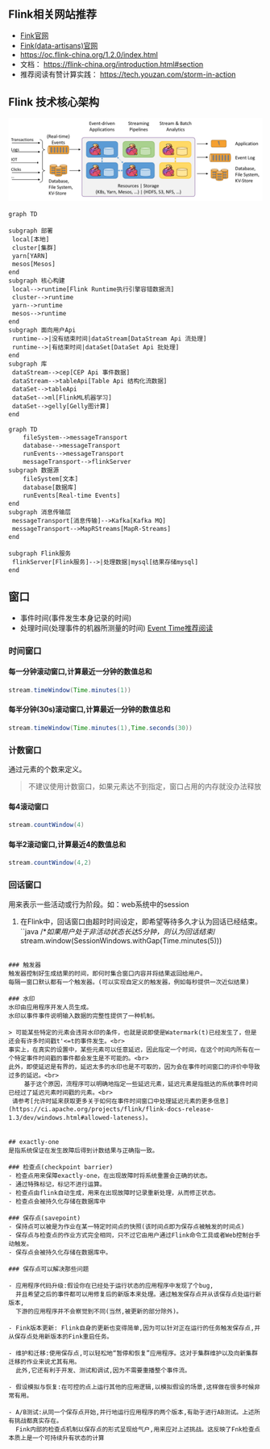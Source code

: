 ## Flink相关网站推荐
- [Fink官网](https://flink.apache.org/)
- [Fink(data-artisans)官网](https://data-artisans.com/)
- https://oc.flink-china.org/1.2.0/index.html
- 文档： https://flink-china.org/introduction.html#section
- 推荐阅读有赞计算实践： https://tech.youzan.com/storm-in-action

## Flink 技术核心架构
![flink](https://raw.githubusercontent.com/runcoding/static/master/wiki/flink-home-graphic.png)

```mermaid
graph TD

subgraph 部署
 local[本地]
 cluster[集群]
 yarn[YARN]
 mesos[Mesos]
end
subgraph 核心构建
 local-->runtime[Flink Runtime执行引擎容错数据流]
 cluster-->runtime
 yarn-->runtime
 mesos-->runtime
end
subgraph 面向用户Api
 runtime-->|没有结束时间|dataStream[DataStream Api 流处理]
 runtime-->|有结束时间|dataSet[DataSet Api 批处理]
end
subgraph 库
 dataStream-->cep[CEP Api 事件数据]
 dataStream-->tableApi[Table Api 结构化流数据]
 dataSet-->tableApi
 dataSet-->ml[FlinkML机器学习]
 dataSet-->gelly[Gelly图计算]
end

```

```mermaid
graph TD
    fileSystem-->messageTransport
    database-->messageTransport
    runEvents-->messageTransport
    messageTransport-->flinkServer
subgraph 数据源
    fileSystem[文本]
    database[数据库]
    runEvents[Real-time Events]
end
subgraph 消息传输层
 messageTransport[消息传输]-->Kafka[Kafka MQ]
 messageTransport-->MapRStreams[MapR-Streams]
end

subgraph Flink服务
 flinkServer[Flink服务]-->|处理数据|mysql[结果存储mysql]
end

```

## 窗口
- 事件时间(事件发生本身记录的时间)
- 处理时间(处理事件的机器所测量的时间)
[Event Time推荐阅读](https://www.jianshu.com/p/68ab40c7f347)

### 时间窗口
#### 每一分钟滚动窗口,计算最近一分钟的数值总和
```java
stream.timeWindow(Time.minutes(1))
```
#### 每半分钟(30s)滚动窗口,计算最近一分钟的数值总和
```java
stream.timeWindow(Time.minutes(1),Time.seconds(30))
```
### 计数窗口
通过元素的个数来定义。
> 不建议使用计数窗口，如果元素达不到指定，窗口占用的内存就没办法释放

#### 每4滚动窗口
```java
stream.countWindow(4)
```
#### 每半2滚动窗口,计算最近4的数值总和
```java
stream.countWindow(4,2)
```

### 回话窗口
用来表示一些活动或行为阶段。如：web系统中的session
1. 在Flink中，回话窗口由超时时间设定，即希望等待多久才认为回话已经结束。
``java
/**如果用户处于非活动状态长达5分钟，则认为回话结束*/
stream.window(SessionWindows.withGap(Time.minutes(5)))
```

### 触发器
触发器控制好生成结果的时间，即何时集合窗口内容并将结果返回给用户。
每隔一窗口默认都有一个触发器。(可以实现自定义的触发器，例如每秒提供一次近似结果)

### 水印
水印由应用程序开发人员生成。
水印以事件事件说明输入数据的完整性提供了一种机制。

> 可能某些特定的元素会违背水印的条件，也就是说即使是Watermark(t)已经发生了，但是还会有许多时间戳t'<=t的事件发生。<br>
事实上，在真实的设置中，某些元素可以任意延迟，因此指定一个时间，在这个时间内所有在一个特定事件时间戳的事件都会发生是不可能的。<br>
此外，即使延迟是有界的，延迟太多的水印也是不可取的，因为会在事件时间窗口的评价中导致过多的延迟。<br>
 　　基于这个原因，流程序可以明确地指定一些延迟元素，延迟元素是指抵达的系统事件时间已经过了延迟元素时间戳的元素。<br>
 请参考[允许时延来获取更多关于如何在事件时间窗口中处理延迟元素的更多信息](https://ci.apache.org/projects/flink/flink-docs-release-1.3/dev/windows.html#allowed-lateness)。


## exactly-one
是指系统保证在发生故障后得到计数结果与正确指一致。

### 检查点(checkpoint barrier)
- 检查点用来保障exactly-one，在出现故障时将系统重置会正确的状态。
- 通过特殊标记，标记不进行运算。
- 检查点由flink自动生成，用来在出现故障时记录重新处理，从而修正状态。
- 检查点会被持久化存储在数据库中

### 保存点(savepoint)
- 保持点可以被是为作业在某一特定时间点的快照(该时间点即为保存点被触发的时间点)
- 保存点与检查点的作业方式完全相同，只不过它由用户通过Flink命令工具或者Web控制台手动触发。
- 保存点会被持久化存储在数据库中。

### 保存点可以解决那些问题

- 应用程序代码升级:假设你在已经处于运行状态的应用程序中发现了个bug,
  并且希望之后的事件都可以用修复后的新版本来处理。通过触发保存点并从该保存点处运行新版本,
  下游的应用程序并不会察觉到不同(当然,被更新的部分除外)。

- Fink版本更新: Flink自身的更新也变得简单,因为可以针对正在运行的任务触发保存点,并从保存点处用新版本的Fink重启任务。

- 维护和迁移:使用保存点,可以轻松地“暂停和恢复”应用程序。这对于集群维护以及向新集群迁移的作业来说尤其有用。
  此外,它还有利于开发、测试和调试,因为不需要重播整个事件流。

- 假设模拟与恢复:在可控的点上运行其他的应用逻辑,以模拟假设的场景,这样做在很多时候非常有用。

- A/B测试:从同一个保存点开始,并行地运行应用程序的两个版本,有助于进行AB测试。上述所有挑战都真实存在。
  Fink内部的检查点机制以保存点的形式呈现给气户,用来应对上述挑战。这反映了Fnk检查点本质上是一个可持续升有状态的计算

